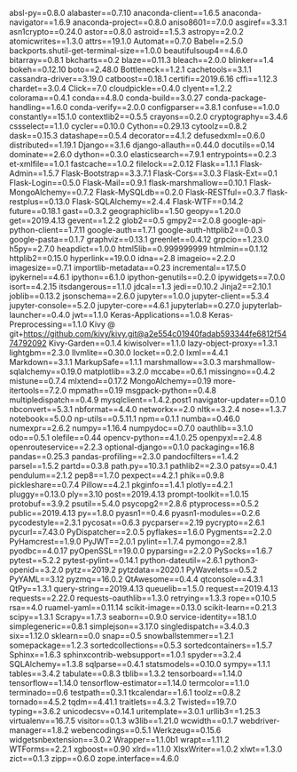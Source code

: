 absl-py==0.8.0
alabaster==0.7.10
anaconda-client==1.6.5
anaconda-navigator==1.6.9
anaconda-project==0.8.0
aniso8601==7.0.0
asgiref==3.3.1
asn1crypto==0.24.0
astor==0.8.0
astroid==1.5.3
astropy==2.0.2
atomicwrites==1.3.0
attrs==19.1.0
Automat==0.7.0
Babel==2.5.0
backports.shutil-get-terminal-size==1.0.0
beautifulsoup4==4.6.0
bitarray==0.8.1
bkcharts==0.2
blaze==0.11.3
bleach==2.0.0
blinker==1.4
bokeh==0.12.10
boto==2.48.0
Bottleneck==1.2.1
cachetools==3.1.1
cassandra-driver==3.19.0
catboost==0.18.1
certifi==2019.6.16
cffi==1.12.3
chardet==3.0.4
Click==7.0
cloudpickle==0.4.0
clyent==1.2.2
colorama==0.4.1
conda==4.8.0
conda-build==3.0.27
conda-package-handling==1.6.0
conda-verify==2.0.0
configparser==3.8.1
confuse==1.0.0
constantly==15.1.0
contextlib2==0.5.5
crayons==0.2.0
cryptography==3.4.6
cssselect==1.1.0
cycler==0.10.0
Cython==0.29.13
cytoolz==0.8.2
dask==0.15.3
datashape==0.5.4
decorator==4.1.2
defusedxml==0.6.0
distributed==1.19.1
Django==3.1.6
django-allauth==0.44.0
docutils==0.14
dominate==2.6.0
dython==0.3.0
elasticsearch==7.9.1
entrypoints==0.2.3
et-xmlfile==1.0.1
fastcache==1.0.2
filelock==2.0.12
Flask==1.1.1
Flask-Admin==1.5.7
Flask-Bootstrap==3.3.7.1
Flask-Cors==3.0.3
Flask-Ext==0.1
Flask-Login==0.5.0
Flask-Mail==0.9.1
flask-marshmallow==0.10.1
Flask-MongoAlchemy==0.7.2
Flask-MySQLdb==0.2.0
Flask-RESTful==0.3.7
flask-restplus==0.13.0
Flask-SQLAlchemy==2.4.4
Flask-WTF==0.14.2
future==0.18.1
gast==0.3.2
geographiclib==1.50
geopy==1.20.0
get==2019.4.13
gevent==1.2.2
glob2==0.5
gmpy2==2.0.8
google-api-python-client==1.7.11
google-auth==1.7.1
google-auth-httplib2==0.0.3
google-pasta==0.1.7
graphviz==0.13.1
greenlet==0.4.12
grpcio==1.23.0
h5py==2.7.0
heapdict==1.0.0
html5lib==0.999999999
htmlmin==0.1.12
httplib2==0.15.0
hyperlink==19.0.0
idna==2.8
imageio==2.2.0
imagesize==0.7.1
importlib-metadata==0.23
incremental==17.5.0
ipykernel==4.6.1
ipython==6.1.0
ipython-genutils==0.2.0
ipywidgets==7.0.0
isort==4.2.15
itsdangerous==1.1.0
jdcal==1.3
jedi==0.10.2
Jinja2==2.10.1
joblib==0.13.2
jsonschema==2.6.0
jupyter==1.0.0
jupyter-client==5.3.4
jupyter-console==5.2.0
jupyter-core==4.6.1
jupyterlab==0.27.0
jupyterlab-launcher==0.4.0
jwt==1.1.0
Keras-Applications==1.0.8
Keras-Preprocessing==1.1.0
Kivy @ git+https://github.com/kivy/kivy.git@a2e554c01940fadab593344fe6812f5474792092
Kivy-Garden==0.1.4
kiwisolver==1.1.0
lazy-object-proxy==1.3.1
lightgbm==2.3.0
llvmlite==0.30.0
locket==0.2.0
lxml==4.4.1
Markdown==3.1.1
MarkupSafe==1.1.1
marshmallow==3.0.3
marshmallow-sqlalchemy==0.19.0
matplotlib==3.2.0
mccabe==0.6.1
missingno==0.4.2
mistune==0.7.4
mlxtend==0.17.2
MongoAlchemy==0.19
more-itertools==7.2.0
mpmath==0.19
msgpack-python==0.4.8
multipledispatch==0.4.9
mysqlclient==1.4.2.post1
navigator-updater==0.1.0
nbconvert==5.3.1
nbformat==4.4.0
networkx==2.0
nltk==3.2.4
nose==1.3.7
notebook==5.0.0
np-utils==0.5.11.1
npm==0.1.1
numba==0.46.0
numexpr==2.6.2
numpy==1.16.4
numpydoc==0.7.0
oauthlib==3.1.0
odo==0.5.1
olefile==0.44
opencv-python==4.1.0.25
openpyxl==2.4.8
openrouteservice==2.2.3
optional-django==0.1.0
packaging==16.8
pandas==0.25.3
pandas-profiling==2.3.0
pandocfilters==1.4.2
parsel==1.5.2
partd==0.3.8
path.py==10.3.1
pathlib2==2.3.0
patsy==0.4.1
pendulum==2.1.2
pep8==1.7.0
pexpect==4.2.1
phik==0.9.8
pickleshare==0.7.4
Pillow==4.2.1
pkginfo==1.4.1
plotly==4.2.1
pluggy==0.13.0
ply==3.10
post==2019.4.13
prompt-toolkit==1.0.15
protobuf==3.9.2
psutil==5.4.0
psycopg2==2.8.6
ptyprocess==0.5.2
public==2019.4.13
py==1.8.0
pyasn1==0.4.6
pyasn1-modules==0.2.6
pycodestyle==2.3.1
pycosat==0.6.3
pycparser==2.19
pycrypto==2.6.1
pycurl==7.43.0
PyDispatcher==2.0.5
pyflakes==1.6.0
Pygments==2.2.0
PyHamcrest==1.9.0
PyJWT==2.0.1
pylint==1.7.4
pymongo==2.8.1
pyodbc==4.0.17
pyOpenSSL==19.0.0
pyparsing==2.2.0
PySocks==1.6.7
pytest==5.2.2
pytest-pylint==0.14.1
python-dateutil==2.6.1
python3-openid==3.2.0
pytz==2019.2
pytzdata==2020.1
PyWavelets==0.5.2
PyYAML==3.12
pyzmq==16.0.2
QtAwesome==0.4.4
qtconsole==4.3.1
QtPy==1.3.1
query-string==2019.4.13
queuelib==1.5.0
request==2019.4.13
requests==2.22.0
requests-oauthlib==1.3.0
retrying==1.3.3
rope==0.10.5
rsa==4.0
ruamel-yaml==0.11.14
scikit-image==0.13.0
scikit-learn==0.21.3
scipy==1.3.1
Scrapy==1.7.3
seaborn==0.9.0
service-identity==18.1.0
simplegeneric==0.8.1
simplejson==3.17.0
singledispatch==3.4.0.3
six==1.12.0
sklearn==0.0
snap==0.5
snowballstemmer==1.2.1
somepackage==1.2.3
sortedcollections==0.5.3
sortedcontainers==1.5.7
Sphinx==1.6.3
sphinxcontrib-websupport==1.0.1
spyder==3.2.4
SQLAlchemy==1.3.8
sqlparse==0.4.1
statsmodels==0.10.0
sympy==1.1.1
tables==3.4.2
tabulate==0.8.3
tblib==1.3.2
tensorboard==1.14.0
tensorflow==1.14.0
tensorflow-estimator==1.14.0
termcolor==1.1.0
terminado==0.6
testpath==0.3.1
tkcalendar==1.6.1
toolz==0.8.2
tornado==4.5.2
tqdm==4.41.1
traitlets==4.3.2
Twisted==19.7.0
typing==3.6.2
unicodecsv==0.14.1
uritemplate==3.0.1
urllib3==1.25.3
virtualenv==16.7.5
visitor==0.1.3
w3lib==1.21.0
wcwidth==0.1.7
webdriver-manager==1.8.2
webencodings==0.5.1
Werkzeug==0.15.6
widgetsnbextension==3.0.2
Wrapper==1.1.0b1
wrapt==1.11.2
WTForms==2.2.1
xgboost==0.90
xlrd==1.1.0
XlsxWriter==1.0.2
xlwt==1.3.0
zict==0.1.3
zipp==0.6.0
zope.interface==4.6.0
